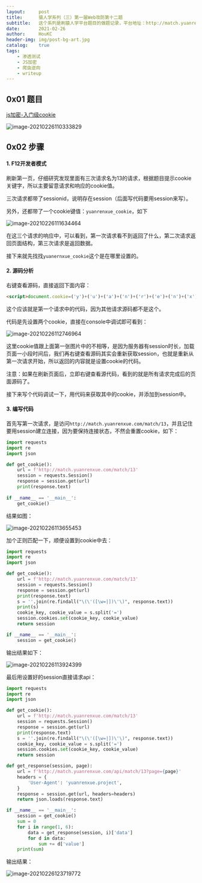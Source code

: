 ```yaml
---
layout:     post
title:      猿人学系列（三）第一届Web攻防第十二题
subtitle:   这个系列是刷猿人学平台题目的做题记录，平台地址：http://match.yuanrenxue.com/
date:       2021-02-26
author:     HouKC
header-img: img/post-bg-art.jpg
catalog:    true
tags:
    - 渗透测试
    - JS加密
    - 爬虫逆向
    - writeup
---
```




## 0x01 题目

[js加密-入门级cookie](http://match.yuanrenxue.com/match/13)

![image-20210226110333829](https://upload-images.jianshu.io/upload_images/20192781-f34d7b2c85a0ead5.png?imageMogr2/auto-orient/strip%7CimageView2/2/w/1240)



## 0x02 步骤

#### 1. F12开发者模式

刷新第一页，仔细研究发现里面有三次请求名为13的请求，根据题目提示cookie关键字，所以主要留意请求和响应的cookie值。

三次请求都带了sessionid，说明存在session（后面写代码要用session来写）。

另外，还都带了一个cookie键值：`yuanrenxue_cookie`，如下

![image-20210226111634464](https://upload-images.jianshu.io/upload_images/20192781-7a2df106150d28d0.png?imageMogr2/auto-orient/strip%7CimageView2/2/w/1240)

在这三个请求的响应中，可以看到，第一次请求看不到返回了什么，第二次请求返回页面结构，第三次请求是返回数据。

接下来就先找找`yuanernxue_cookie`这个是在哪里设置的。

#### 2. 源码分析

右键查看源码，直接返回下面内容：

```html
<script>document.cookie=('y')+('u')+('a')+('n')+('r')+('e')+('n')+('x')+('u')+('e')+('_')+('c')+('o')+('o')+('k')+('i')+('e')+('=')+('1')+('6')+('1')+('4')+('3')+('0')+('9')+('8')+('6')+('8')+('|')+('N')+('k')+('5')+('M')+('6')+('I')+('X')+('U')+('G')+('X')+('O')+('m')+('a')+('L')+('E')+('t')+('8')+('5')+('i')+('3')+('M')+('0')+('Y')+('6')+('R')+('m')+('8')+('y')+('b')+('G')+('N')+('u')+('O')+('R')+('W')+('E')+('J')+('a')+';path=/';location.href=location.pathname+location.search</script>
```

这个应该就是第一个请求中的代码，因为其他请求源码都不是这个。

代码是先设置两个cookie，直接在console中调试即可看到：

![image-20210226112746964](https://upload-images.jianshu.io/upload_images/20192781-5bdf8785deba4677.png?imageMogr2/auto-orient/strip%7CimageView2/2/w/1240)

这里cookie值跟上面第一张图片中的不相等，是因为服务器有session时长，加载页面一小段时间后，我们再右键查看源码其实会重新获取session，也就是重新从第一次请求开始，所以返回的内容就是设置cookie的代码。

注意：如果在刷新页面后，立即右键查看源代码，看到的就是所有请求完成后的页面源码了。

接下来写个代码调试一下，用代码来获取其中的cookie，并添加到session中。

#### 3. 编写代码

首先写第一次请求，是访问`http://match.yuanrenxue.com/match/13`，并且记住要用session建立连接，因为要保持连接状态，不然会重置cookie，如下：

```python
import requests
import re
import json

def get_cookie():
    url = f'http://match.yuanrenxue.com/match/13'
    session = requests.Session()
    response = session.get(url)
    print(response.text)
    
if __name__ == '__main__':
    get_cookie()
```

结果如图：

![image-20210226113655453](https://upload-images.jianshu.io/upload_images/20192781-07ad454966b603f5.png?imageMogr2/auto-orient/strip%7CimageView2/2/w/1240)

加个正则匹配一下，顺便设置到cookie中去：

```python
import requests
import re
import json

def get_cookie():
    url = f'http://match.yuanrenxue.com/match/13'
    session = requests.Session()
    response = session.get(url)
    print(response.text)
    s = ''.join(re.findall("\(\'([\w=|])\'\)", response.text))
    print(s)
    cookie_key, cookie_value = s.split('=')
    session.cookies.set(cookie_key, cookie_value)
    return session

if __name__ == '__main__':
    session = get_cookie()
```

输出结果如下：

![image-20210226113924399](https://upload-images.jianshu.io/upload_images/20192781-1141c91aa98905e9.png?imageMogr2/auto-orient/strip%7CimageView2/2/w/1240)

最后用设置好的session直接请求api：

```python
import requests
import re
import json

def get_cookie():
    url = f'http://match.yuanrenxue.com/match/13'
    session = requests.Session()
    response = session.get(url)
    print(response.text)
    s = ''.join(re.findall("\(\'([\w=|])\'\)", response.text))
    cookie_key, cookie_value = s.split('=')
    session.cookies.set(cookie_key, cookie_value)
    return session

def get_response(session, page):
    url = f'http://match.yuanrenxue.com/api/match/13?page={page}'
    headers = {
        'User-Agent': 'yuanrenxue.project',
    }
    response = session.get(url, headers=headers)
    return json.loads(response.text)

if __name__ == '__main__':
    session = get_cookie()
    sum = 0
    for i in range(1, 6):
        data = get_response(session, i)['data']
        for d in data:
            sum += d['value']
    print(sum)
```

输出结果：

![image-20210226123719772](https://upload-images.jianshu.io/upload_images/20192781-6eea126686f7fb68.png?imageMogr2/auto-orient/strip%7CimageView2/2/w/1240)

